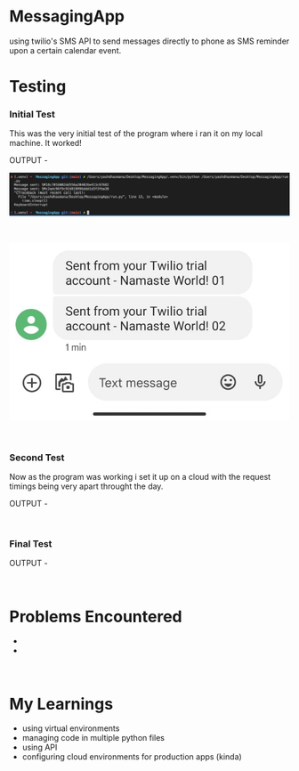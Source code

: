 # MessagingApp

using twilio's SMS API to send messages directly to phone as SMS reminder upon a certain calendar event. 

# Testing 

### Initial Test

This was the very initial test of the program where i ran it on my local machine. It worked!

OUTPUT - 

![Output1](.repoContent/commit7a.png)

<br>

![Output2](.repoContent/commit7b.jpeg)

<br>

### Second Test 

Now as the program was working i set it up on a cloud with the request timings being very apart throught the day.

OUTPUT - 

<br>

### Final Test 


OUTPUT - 

<br>

# Problems Encountered   

 - 
 - 
 
<br>

# My Learnings 

- using virtual environments 
- managing code in multiple python files 
- using API 
- configuring cloud environments for production apps (kinda)

